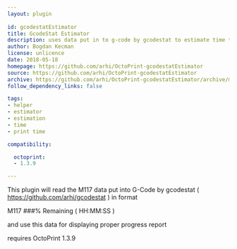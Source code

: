 ```yaml
---
layout: plugin
    
id: gcodestatEstimator
title: GcodeStat Estimator
description: uses data put in to g-code by gcodestat to estimate time to finish print
author: Bogdan Kecman
license: unlicence
date: 2018-05-18
homepage: https://github.com/arhi/OctoPrint-gcodestatEstimator
source: https://github.com/arhi/OctoPrint-gcodestatEstimator
archive: https://github.com/arhi/OctoPrint-gcodestatEstimator/archive/master.zip
follow_dependency_links: false

tags:
- helper
- estimator
- estimation
- time
- print time

compatibility:

  octoprint:
  - 1.3.9

---
```


This plugin will read the M117 data put into G-Code by gcodestat ( https://github.com/arhi/gcodestat ) in format 

M117 ###% Remaining ( HH:MM:SS )

and use this data for displaying proper progress report

requires OctoPrint 1.3.9
